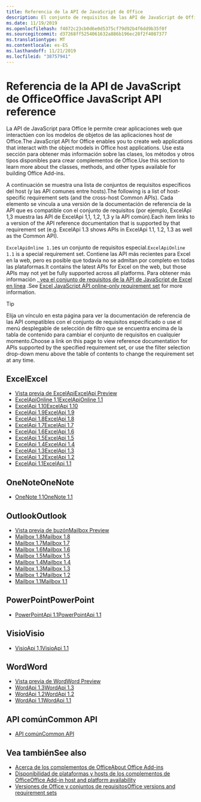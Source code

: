 ```yaml
---
title: Referencia de la API de JavaScript de Office
description: El conjunto de requisitos de las API de JavaScript de Office por host
ms.date: 11/19/2019
ms.openlocfilehash: f4072c23cb0d6e0d5375cf79d92b4f6dd9b35f0f
ms.sourcegitcommit: d37268ff5254061632a886b196ec28f2f4087377
ms.translationtype: MT
ms.contentlocale: es-ES
ms.lasthandoff: 11/21/2019
ms.locfileid: "38757941"
---
```

# <a name="office-javascript-api-reference"></a><span data-ttu-id="ce9bd-103">Referencia de la API de JavaScript de Office</span><span class="sxs-lookup"><span data-stu-id="ce9bd-103">Office JavaScript API reference</span></span>

<span data-ttu-id="ce9bd-104">La API de JavaScript para Office le permite crear aplicaciones web que interactúen con los modelos de objetos de las aplicaciones host de Office.</span><span class="sxs-lookup"><span data-stu-id="ce9bd-104">The JavaScript API for Office enables you to create web applications that interact with the object models in Office host applications.</span></span> <span data-ttu-id="ce9bd-105">Use esta sección para obtener más información sobre las clases, los métodos y otros tipos disponibles para crear complementos de Office.</span><span class="sxs-lookup"><span data-stu-id="ce9bd-105">Use this section to learn more about the classes, methods, and other types available for building Office Add-ins.</span></span>

<span data-ttu-id="ce9bd-106">A continuación se muestra una lista de conjuntos de requisitos específicos del host (y las API comunes entre hosts).</span><span class="sxs-lookup"><span data-stu-id="ce9bd-106">The following is a list of host-specific requirement sets (and the cross-host Common APIs).</span></span> <span data-ttu-id="ce9bd-107">Cada elemento se vincula a una versión de la documentación de referencia de la API que es compatible con el conjunto de requisitos (por ejemplo, ExcelApi 1,3 muestra las API de ExcelApi 1,1, 1,2, 1,3 y la API común).</span><span class="sxs-lookup"><span data-stu-id="ce9bd-107">Each item links to a version of the API reference documentation that is supported by that requirement set (e.g. ExcelApi 1.3 shows APIs in ExcelApi 1.1, 1.2, 1.3 as well as the Common API).</span></span>

<span data-ttu-id="ce9bd-108">`ExcelApiOnline 1.1`es un conjunto de requisitos especial.</span><span class="sxs-lookup"><span data-stu-id="ce9bd-108">`ExcelApiOnline 1.1` is a special requirement set.</span></span> <span data-ttu-id="ce9bd-109">Contiene las API más recientes para Excel en la web, pero es posible que todavía no se admitan por completo en todas las plataformas.</span><span class="sxs-lookup"><span data-stu-id="ce9bd-109">It contains the latest APIs for Excel on the web, but those APIs may not yet be fully supported across all platforms.</span></span> <span data-ttu-id="ce9bd-110">Para obtener más información [, vea el conjunto de requisitos de la API de JavaScript de Excel en línea](/office/dev/add-ins/reference/requirement-sets/excel-api-online-requirement-set) .</span><span class="sxs-lookup"><span data-stu-id="ce9bd-110">See [Excel JavaScript API online-only requirement set](/office/dev/add-ins/reference/requirement-sets/excel-api-online-requirement-set) for more information.</span></span>

> [!TIP]
> <span data-ttu-id="ce9bd-111">Elija un vínculo en esta página para ver la documentación de referencia de las API compatibles con el conjunto de requisitos especificado o use el menú desplegable de selección de filtro que se encuentra encima de la tabla de contenido para cambiar el conjunto de requisitos en cualquier momento.</span><span class="sxs-lookup"><span data-stu-id="ce9bd-111">Choose a link on this page to view reference documentation for APIs supported by the specified requirement set, or use the filter selection drop-down menu above the table of contents to change the requirement set at any time.</span></span>

## <a name="excel"></a><span data-ttu-id="ce9bd-112">Excel</span><span class="sxs-lookup"><span data-stu-id="ce9bd-112">Excel</span></span>

- [<span data-ttu-id="ce9bd-113">Vista previa de ExcelApi</span><span class="sxs-lookup"><span data-stu-id="ce9bd-113">ExcelApi Preview</span></span>](/javascript/api/excel?view=excel-js-preview)
- [<span data-ttu-id="ce9bd-114">ExcelApiOnline 1,1</span><span class="sxs-lookup"><span data-stu-id="ce9bd-114">ExcelApiOnline 1.1</span></span>](/javascript/api/excel?view=excel-js-online)
- [<span data-ttu-id="ce9bd-115">ExcelApi 1.10</span><span class="sxs-lookup"><span data-stu-id="ce9bd-115">ExcelApi 1.10</span></span>](/javascript/api/excel?view=excel-js-1.10)
- [<span data-ttu-id="ce9bd-116">ExcelApi 1.9</span><span class="sxs-lookup"><span data-stu-id="ce9bd-116">ExcelApi 1.9</span></span>](/javascript/api/excel?view=excel-js-1.9)
- [<span data-ttu-id="ce9bd-117">ExcelApi 1.8</span><span class="sxs-lookup"><span data-stu-id="ce9bd-117">ExcelApi 1.8</span></span>](/javascript/api/excel?view=excel-js-1.8)
- [<span data-ttu-id="ce9bd-118">ExcelApi 1.7</span><span class="sxs-lookup"><span data-stu-id="ce9bd-118">ExcelApi 1.7</span></span>](/javascript/api/excel?view=excel-js-1.7)
- [<span data-ttu-id="ce9bd-119">ExcelApi 1.6</span><span class="sxs-lookup"><span data-stu-id="ce9bd-119">ExcelApi 1.6</span></span>](/javascript/api/excel?view=excel-js-1.6)
- [<span data-ttu-id="ce9bd-120">ExcelApi 1.5</span><span class="sxs-lookup"><span data-stu-id="ce9bd-120">ExcelApi 1.5</span></span>](/javascript/api/excel?view=excel-js-1.5)
- [<span data-ttu-id="ce9bd-121">ExcelApi 1.4</span><span class="sxs-lookup"><span data-stu-id="ce9bd-121">ExcelApi 1.4</span></span>](/javascript/api/excel?view=excel-js-1.4)
- [<span data-ttu-id="ce9bd-122">ExcelApi 1.3</span><span class="sxs-lookup"><span data-stu-id="ce9bd-122">ExcelApi 1.3</span></span>](/javascript/api/excel?view=excel-js-1.3)
- [<span data-ttu-id="ce9bd-123">ExcelApi 1.2</span><span class="sxs-lookup"><span data-stu-id="ce9bd-123">ExcelApi 1.2</span></span>](/javascript/api/excel?view=excel-js-1.2)
- [<span data-ttu-id="ce9bd-124">ExcelApi 1.1</span><span class="sxs-lookup"><span data-stu-id="ce9bd-124">ExcelApi 1.1</span></span>](/javascript/api/excel?view=excel-js-1.1)

## <a name="onenote"></a><span data-ttu-id="ce9bd-125">OneNote</span><span class="sxs-lookup"><span data-stu-id="ce9bd-125">OneNote</span></span>

- [<span data-ttu-id="ce9bd-126">OneNote 1,1</span><span class="sxs-lookup"><span data-stu-id="ce9bd-126">OneNote 1.1</span></span>](/javascript/api/onenote?view=onenote-js-1.1)

## <a name="outlook"></a><span data-ttu-id="ce9bd-127">Outlook</span><span class="sxs-lookup"><span data-stu-id="ce9bd-127">Outlook</span></span>

- [<span data-ttu-id="ce9bd-128">Vista previa de buzón</span><span class="sxs-lookup"><span data-stu-id="ce9bd-128">Mailbox Preview</span></span>](/javascript/api/outlook?view=outlook-js-preview)
- [<span data-ttu-id="ce9bd-129">Mailbox 1.8</span><span class="sxs-lookup"><span data-stu-id="ce9bd-129">Mailbox 1.8</span></span>](/javascript/api/outlook?view=outlook-js-1.8)
- [<span data-ttu-id="ce9bd-130">Mailbox 1.7</span><span class="sxs-lookup"><span data-stu-id="ce9bd-130">Mailbox 1.7</span></span>](/javascript/api/outlook?view=outlook-js-1.7)
- [<span data-ttu-id="ce9bd-131">Mailbox 1.6</span><span class="sxs-lookup"><span data-stu-id="ce9bd-131">Mailbox 1.6</span></span>](/javascript/api/outlook?view=outlook-js-1.6)
- [<span data-ttu-id="ce9bd-132">Mailbox 1.5</span><span class="sxs-lookup"><span data-stu-id="ce9bd-132">Mailbox 1.5</span></span>](/javascript/api/outlook?view=outlook-js-1.5)
- [<span data-ttu-id="ce9bd-133">Mailbox 1.4</span><span class="sxs-lookup"><span data-stu-id="ce9bd-133">Mailbox 1.4</span></span>](/javascript/api/outlook?view=outlook-js-1.4)
- [<span data-ttu-id="ce9bd-134">Mailbox 1.3</span><span class="sxs-lookup"><span data-stu-id="ce9bd-134">Mailbox 1.3</span></span>](/javascript/api/outlook?view=outlook-js-1.3)
- [<span data-ttu-id="ce9bd-135">Mailbox 1.2</span><span class="sxs-lookup"><span data-stu-id="ce9bd-135">Mailbox 1.2</span></span>](/javascript/api/outlook?view=outlook-js-1.2)
- [<span data-ttu-id="ce9bd-136">Mailbox 1.1</span><span class="sxs-lookup"><span data-stu-id="ce9bd-136">Mailbox 1.1</span></span>](/javascript/api/outlook?view=outlook-js-1.1)

## <a name="powerpoint"></a><span data-ttu-id="ce9bd-137">PowerPoint</span><span class="sxs-lookup"><span data-stu-id="ce9bd-137">PowerPoint</span></span>

- [<span data-ttu-id="ce9bd-138">PowerPointApi 1.1</span><span class="sxs-lookup"><span data-stu-id="ce9bd-138">PowerPointApi 1.1</span></span>](/javascript/api/powerpoint?view=powerpoint-js-1.1)

## <a name="visio"></a><span data-ttu-id="ce9bd-139">Visio</span><span class="sxs-lookup"><span data-stu-id="ce9bd-139">Visio</span></span>

- [<span data-ttu-id="ce9bd-140">VisioApi 1,1</span><span class="sxs-lookup"><span data-stu-id="ce9bd-140">VisioApi 1.1</span></span>](/javascript/api/visio?view=visio-js-1.1)

## <a name="word"></a><span data-ttu-id="ce9bd-141">Word</span><span class="sxs-lookup"><span data-stu-id="ce9bd-141">Word</span></span>

- [<span data-ttu-id="ce9bd-142">Vista previa de Word</span><span class="sxs-lookup"><span data-stu-id="ce9bd-142">Word Preview</span></span>](/javascript/api/word?view=word-js-preview)
- [<span data-ttu-id="ce9bd-143">WordApi 1.3</span><span class="sxs-lookup"><span data-stu-id="ce9bd-143">WordApi 1.3</span></span>](/javascript/api/word?view=word-js-1.3)
- [<span data-ttu-id="ce9bd-144">WordApi 1.2</span><span class="sxs-lookup"><span data-stu-id="ce9bd-144">WordApi 1.2</span></span>](/javascript/api/word?view=word-js-1.2)
- [<span data-ttu-id="ce9bd-145">WordApi 1.1</span><span class="sxs-lookup"><span data-stu-id="ce9bd-145">WordApi 1.1</span></span>](/javascript/api/word?view=word-js-1.1)

## <a name="common-api"></a><span data-ttu-id="ce9bd-146">API común</span><span class="sxs-lookup"><span data-stu-id="ce9bd-146">Common API</span></span>

- [<span data-ttu-id="ce9bd-147">API común</span><span class="sxs-lookup"><span data-stu-id="ce9bd-147">Common API</span></span>](/javascript/api/office?view=common-js)

## <a name="see-also"></a><span data-ttu-id="ce9bd-148">Vea también</span><span class="sxs-lookup"><span data-stu-id="ce9bd-148">See also</span></span>

- [<span data-ttu-id="ce9bd-149">Acerca de los complementos de Office</span><span class="sxs-lookup"><span data-stu-id="ce9bd-149">About Office Add-ins</span></span>](/office/dev/add-ins/overview)
- [<span data-ttu-id="ce9bd-150">Disponibilidad de plataformas y hosts de los complementos de Office</span><span class="sxs-lookup"><span data-stu-id="ce9bd-150">Office Add-in host and platform availability</span></span>](/office/dev/add-ins/overview/office-add-in-availability)
- [<span data-ttu-id="ce9bd-151">Versiones de Office y conjuntos de requisitos</span><span class="sxs-lookup"><span data-stu-id="ce9bd-151">Office versions and requirement sets</span></span>](/office/dev/add-ins/develop/office-versions-and-requirement-sets)
